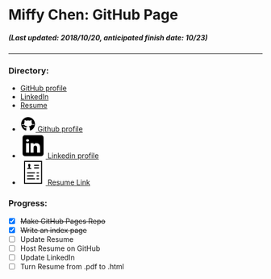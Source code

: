 # Miffy Chen: GitHub Page
##### (Last updated: 2018/10/20, *anticipated finish date: 10/23*)
---

### Directory:
* [GitHub profile](https://github.com/miffycs/ "GitHub/miffycs")
* [LinkedIn](https://www.linkedin.com/in/miffychen/ "LinkedIn")
* [Resume](https://miffycs.github.io/resume "Resume")


<!-- Works as README but not as jekyll -->
* [![icon_github] Github profile][link_github]
* [![icon_linkedin] Linkedin profile][link_linkedin]
* [![icon_resume] Resume Link][link_resume]

[icon_github]: https://github.com/miffycs/miffycs.github.io/blob/master/image/icon_github_30.png (GitHub/miffycs)
[icon_linkedin]: https://github.com/miffycs/miffycs.github.io/blob/master/image/icon_linkedin_30.png (LinkedIn)
[icon_resume]: https://github.com/miffycs/miffycs.github.io/blob/master/image/icon_resume_30.png (Resumeeee)

[link_github]: https://github.com/miffycs/
[link_linkedin]: https://www.linkedin.com/in/miffychen/
[link_resume]: https://miffycs.github.io/resume



### Progress:
* [X] ~~Make GitHub Pages Repo~~
* [X] ~~Write an index page~~
* [ ] Update Resume
* [ ] Host Resume on GitHub
* [ ] Update LinkedIn
* [ ] Turn Resume from .pdf to .html

